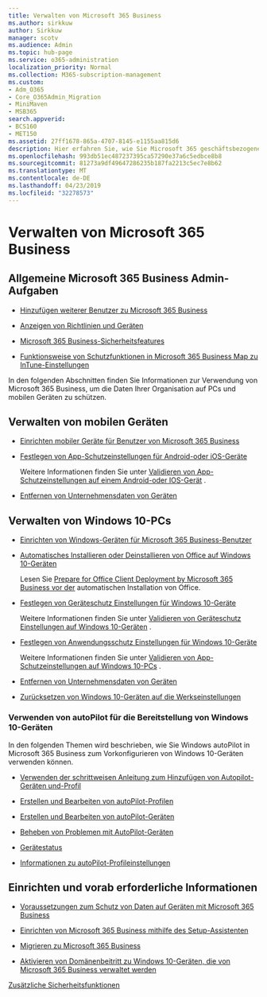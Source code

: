 ```yaml
---
title: Verwalten von Microsoft 365 Business
ms.author: sirkkuw
author: Sirkkuw
manager: scotv
ms.audience: Admin
ms.topic: hub-page
ms.service: o365-administration
localization_priority: Normal
ms.collection: M365-subscription-management
ms.custom:
- Adm_O365
- Core_O365Admin_Migration
- MiniMaven
- MSB365
search.appverid:
- BCS160
- MET150
ms.assetid: 27ff1678-865a-4707-8145-e1155aa815d6
description: Hier erfahren Sie, wie Sie Microsoft 365 geschäftsbezogene Verwaltungsaufgaben, Mobile Geräte, Windows 10ST und viele solcher Aufgaben verwalten können.
ms.openlocfilehash: 993db51ec487237395ca57290e37a6c5edbce8b8
ms.sourcegitcommit: 81273a9df49647286235b187fa2213c5ec7e8b62
ms.translationtype: MT
ms.contentlocale: de-DE
ms.lasthandoff: 04/23/2019
ms.locfileid: "32278573"
---
```

# <a name="manage-microsoft-365-business"></a>Verwalten von Microsoft 365 Business

## <a name="general-microsoft-365-business-admin-tasks"></a>Allgemeine Microsoft 365 Business Admin-Aufgaben

- [Hinzufügen weiterer Benutzer zu Microsoft 365 Business](add-users-m365b.md)
    
- [Anzeigen von Richtlinien und Geräten](view-policies-and-devices.md)
    
- [Microsoft 365 Business-Sicherheitsfeatures](security-features.md)
    
- [Funktionsweise von Schutzfunktionen in Microsoft 365 Business Map zu InTune-Einstellungen](map-protection-features-to-intune-settings.md)
    
In den folgenden Abschnitten finden Sie Informationen zur Verwendung von Microsoft 365 Business, um die Daten Ihrer Organisation auf PCs und mobilen Geräten zu schützen.
  
## <a name="manage-mobile-devices"></a>Verwalten von mobilen Geräten

- [Einrichten mobiler Geräte für Benutzer von Microsoft 365 Business](set-up-mobile-devices.md)
    
- [Festlegen von App-Schutzeinstellungen für Android-oder iOS-Geräte](app-protection-settings-for-android-and-ios.md)
    
    Weitere Informationen finden Sie unter [Validieren von App-Schutzeinstellungen auf einem Android-oder IOS-Gerät](validate-settings-on-android-or-ios.md) . 
    
- [Entfernen von Unternehmensdaten von Geräten](remove-company-data.md)
    
## <a name="manage-windows-10-pcs"></a>Verwalten von Windows 10-PCs

- [Einrichten von Windows-Geräten für Microsoft 365 Business-Benutzer](set-up-windows-devices.md)
    
- [Automatisches Installieren oder Deinstallieren von Office auf Windows 10-Geräten](auto-install-or-uninstall-office.md)
    
    Lesen Sie [Prepare for Office Client Deployment by Microsoft 365 Business vor der](prepare-for-office-client-deployment.md) automatischen Installation von Office. 
    
- [Festlegen von Geräteschutz Einstellungen für Windows 10-Geräte](protection-settings-for-windows-10-pcs.md)
    
    Weitere Informationen finden Sie unter [Validieren von Geräteschutz Einstellungen auf Windows 10-Geräten](validate-settings-on-windows-10-pcs.md) . 
    
- [Festlegen von Anwendungsschutz Einstellungen für Windows 10-Geräte](protection-settings-for-windows-10-devices.md)
    
    Weitere Informationen finden Sie unter [Validieren von App-Schutzeinstellungen auf Windows 10-PCs](validate-protection-settings-on-windows-10-pcs.md) . 
    
- [Entfernen von Unternehmensdaten von Geräten](remove-company-data.md)
    
- [Zurücksetzen von Windows 10-Geräten auf die Werkseinstellungen](reset-devices-to-factory-settings.md)
    
### <a name="use-autopilot-to-deploy-windows-10-devices"></a>Verwenden von autoPilot für die Bereitstellung von Windows 10-Geräten

In den folgenden Themen wird beschrieben, wie Sie Windows autoPilot in Microsoft 365 Business zum Vorkonfigurieren von Windows 10-Geräten verwenden können.
  
- [Verwenden der schrittweisen Anleitung zum Hinzufügen von Autopilot-Geräten und-Profil](add-autopilot-devices-and-profile.md)
    
- [Erstellen und Bearbeiten von autoPilot-Profilen](create-and-edit-autopilot-profiles.md)
    
- [Erstellen und Bearbeiten von autoPilot-Geräten](create-and-edit-autopilot-devices.md)
    
- [Beheben von Problemen mit AutoPilot-Geräten](troubleshoot-autopilot-errors.md)
    
- [Gerätestatus](device-states.md)
    
- [Informationen zu autoPilot-Profileinstellungen](autopilot-profile-settings.md)
    
## <a name="set-up-and-pre-requisite-information"></a>Einrichten und vorab erforderliche Informationen

- [Voraussetzungen zum Schutz von Daten auf Geräten mit Microsoft 365 Business](pre-requisites-for-data-protection.md)
    
- [Einrichten von Microsoft 365 Business mithilfe des Setup-Assistenten](set-up.md)
    
- [Migrieren zu Microsoft 365 Business](migrate-to-microsoft-365-business.md)
    
- [Aktivieren von Domänenbeitritt zu Windows 10-Geräten, die von Microsoft 365 Business verwaltet werden](manage-windows-devices.md)
    
[Zusätzliche Sicherheitsfunktionen](security-features.md#additional-security-features)
    

  

